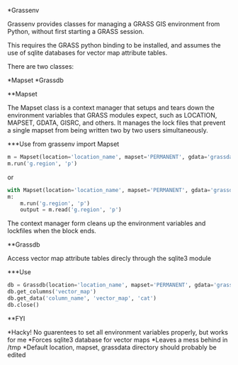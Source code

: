 *Grassenv

Grassenv provides classes for managing a GRASS GIS environment from Python,
without first starting a GRASS session.

This requires the GRASS python binding to be installed, and assumes the use of
sqlite databases for vector map attribute tables.

There are two classes:

*Mapset
*Grassdb

**Mapset

The Mapset class is a context manager that setups and tears down the
environment variables that GRASS modules expect, such as LOCATION, MAPSET,
GDATA, GISRC, and others.  It manages the lock files that prevent a single
mapset from being written two by two users simultaneously.

***Use
from grassenv import Mapset

```python
m = Mapset(location='location_name', mapset='PERMANENT', gdata='grassdata')
m.run('g.region', 'p')
```

or

```python
with Mapset(location='location_name', mapset='PERMANENT', gdata='grassdata') as
m:
    m.run('g.region', 'p')
    output = m.read('g.region', 'p')
```

The context manager form cleans up the environment variables and lockfiles when
the block ends.

**Grassdb

Access vector map attribute tables direcly through the sqlite3 module

***Use

```python
db = Grassdb(location='location_name', mapset='PERMANENT', gdata='grassdata')
db.get_columns('vector_map')
db.get_data('column_name', 'vector_map', 'cat')
db.close()
```

**FYI

*Hacky! No guarentees to set all environment variables properly, but works for
  me
*Forces sqlite3 database for vector maps
*Leaves a mess behind in /tmp
*Default location, mapset, grassdata directory should probably be edited
